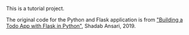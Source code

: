This is a tutorial project.

The original code for the Python and Flask application is from ["Building a Todo App with Flask in Python"](https://stackabuse.com/building-a-todo-app-with-flask-in-python), Shadab Ansari, 2019.